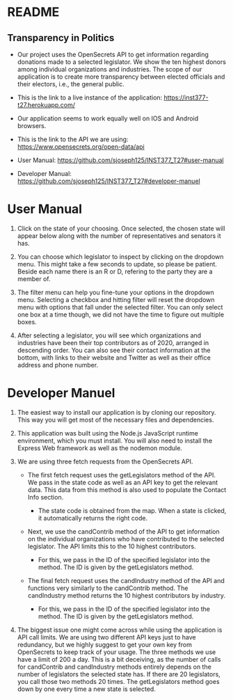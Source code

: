 # README

## Transparency in Politics
- Our project uses the OpenSecrets API to get information regarding donations made to a selected legislator. We show the ten highest donors among individual organizations and industries. The scope of our application is to create more transparency between elected officials and their electors, i.e., the general public.

- This is the link to a live instance of the application: https://inst377-t27.herokuapp.com/

- Our application seems to work equally well on IOS and Android browsers.

- This is the link to the API we are using: https://www.opensecrets.org/open-data/api

- User Manual: https://github.com/sjoseph125/INST377_T27#user-manual
- Developer Manual: https://github.com/sjoseph125/INST377_T27#developer-manuel

# User Manual

1. Click on the state of your choosing. Once selected, the chosen state will appear below along with the number of representatives and senators it has.

2. You can choose which legislator to inspect by clicking on the dropdown menu. This might take a few seconds to update, so please be patient. Beside each name there is an R or D, refering to the party they are a member of.

3. The filter menu can help you fine-tune your options in the dropdown menu. Selecting a checkbox and hitting filter will reset the dropdown menu with options that fall under the selected filter. You can only select one box at a time though, we did not have the time to figure out multiple boxes. 

4. After selecting a legislator, you will see which organizations and industries have been their top contributors as of 2020, arranged in descending order. You can also see their contact information at the bottom, with links to their website and Twitter as well as their office address and phone number.

# Developer Manuel

1. The easiest way to install our application is by cloning our repository. This way you will get most of the necessary files and dependencies.

2. This application was built using the Node.js JavaScript runtime environment, which you must install. You will also need to install the Express Web framework as well as the nodemon module.

3. We are using three fetch requests from the OpenSecrets API.
    - The first fetch request uses the getLegislators method of the API. We pass in the state code as well as an API key to get the relevant data. This data from this method is also used to populate the Contact Info section.
        - The state code is obtained from the map. When a state is clicked, it automatically returns the right code.

    - Next, we use the candContrib method of the API to get information on the individual organizations who have contributed to the selected legislator. The API limits this to the 10 highest contributors.
        - For this, we pass in the ID of the specified legislator into the method. The ID is given by the getLegislators method.

    - The final fetch request uses the candIndustry method of the API and functions very similarly to the candContrib method. The candIndustry method returns the 10 highest contributors by industry.
        - For this, we pass in the ID of the specified legislator into the method. The ID is given by the getLegislators method.

4. The biggest issue one might come across while using the application is API call limits. We are using two different API keys just to have redundancy, but we highly suggest to get your own key from OpenSecrets to keep track of your usage. The three methods we use have a limit of 200 a day. This is a bit deceiving, as the number of calls for candContrib and candIndustry methods entirely depends on the number of legislators the selected state has. If there are 20 legislators, you call those two methods 20 times. The getLegislators method goes down by one every time a new state is selected.


